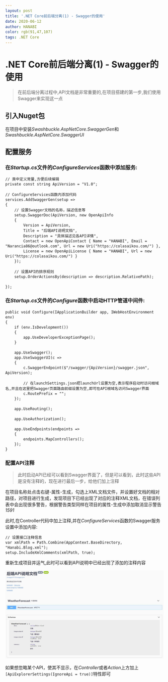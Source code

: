 ```yaml
---
layout: post
title: '.NET Core前后端分离(1) - Swagger的使用'
date: 2020-06-12
author: HANABI
color: rgb(91,47,107)
tags: .NET Core
---
```


# .NET Core前后端分离(1) - Swagger的使用

> 在前后端分离过程中,API文档是非常重要的,在项目搭建的第一步,我们使用Swagger来实现这一点

## 引入Nuget包

在项目中安装*Swashbuckle.AspNetCore.SwaggerGen*和*Swashbuckle.AspNetCore.SwaggerUI*

## 配置服务

### 在*Startup.cs*文件的*ConfigureServices*函数中添加服务:

```CSharp
// 类中定义常量,方便后续编辑
private const string ApiVersion = "V1.0";

// ConfigureServices函数内添加代码
services.AddSwaggerGen(setup =>
{
    // 设置Swagger文档的名称，描述信息等
    setup.SwaggerDoc(ApiVersion, new OpenApiInfo
    {
        Version = ApiVersion,
        Title = "后端API说明文档",
        Description = "具体描述见各API详情",
        Contact = new OpenApiContact { Name = "HANABI", Email = "Narancia86@outlook.com", Url = new Uri("https://colasaikou.com/") },
        License = new OpenApiLicense { Name = "HANABI", Url = new Uri("https://colasaikou.com/") }
    });

    // 设置API的排序规则
    setup.OrderActionsBy(description => description.RelativePath);

});
```

### 在*Startup.cs*文件的*Configure*函数中启动HTTP管道中间件:

```CSharp
public void Configure(IApplicationBuilder app, IWebHostEnvironment env)
{
    if (env.IsDevelopment())
    {
        app.UseDeveloperExceptionPage();
    }

    app.UseSwagger();
    app.UseSwaggerUI(c =>
    {
        c.SwaggerEndpoint($"/swagger/{ApiVersion}/swagger.json", ApiVersion);

        // 在launchSettings.json把launchUrl设置为空,表示程序启动时访问根域名,并且在这里把Swagger页面路由前缀设置为空,即可在API根域名访问Swagger界面
        c.RoutePrefix = "";
    });

    app.UseRouting();

    app.UseAuthorization();

    app.UseEndpoints(endpoints =>
    {
        endpoints.MapControllers();
    });
}
```

### 配置API注释

> 此时启动API已经可以看到Swagger界面了，但是可以看到，此时这些API是没有注释的，现在进行最后一步，给他们加上注释

在项目名称处点击右键-属性-生成，勾选上XML文档文件，并设置好文档的相对路径，对项目进行生成，发现项目下已经出现了对应的注释XML文档，在错误列表中会出现很多警告，根据警告类型同样在项目的属性-生成中添加取消显示警告*1591*

此时,在Controller代码中加上注释,并在*ConfigureServices*函数的Swagger服务设置中添加内容:
```CSharp
// 设置接口注释信息
var xmlPath = Path.Combine(AppContext.BaseDirectory, "Hanabi.Blog.xml");
setup.IncludeXmlComments(xmlPath, true);
```

重新生成项目并运气,此时可以看到API说明中已经出现了添加的注释内容

![](../assets/img/dotnetcore-3.jpg)



如果想忽略某个API，使其不显示，在*Controller*或者*Action*上方加上`[ApiExplorerSettings(IgnoreApi = true)]`特性即可